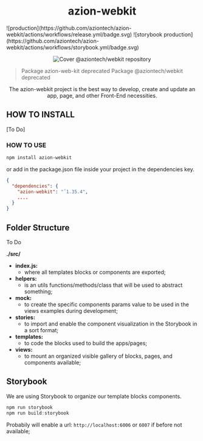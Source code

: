 <h1 align="center">azion-webkit</h1>
![production](https://github.com/aziontech/azion-webkit/actions/workflows/release.yml/badge.svg)
![storybook production](https://github.com/aziontech/azion-webkit/actions/workflows/storybook.yml/badge.svg)

<p align="center">
  <img src="./doc/images/cover.png" alt="Cover @aziontech/webkit repository"/>
</p>

> Package azion-web-kit deprecated
> Package @aziontech/webkit deprecated

<p align="center">
  The azion-webkit project is the best way to develop, create and update an app, page, and other Front-End necessities.
</p>

## HOW TO INSTALL

[To Do]

### HOW TO USE

``` bash
npm install azion-webkit
```
or add in the package.json file inside your project in the dependencies key.

``` json
{
  "dependencies": {
    "azion-webkit": "ˆ1.35.4",
    ....
  }
}
```


## Folder Structure

To Do

**./src/**
- **index.js:**
  -  where all templates blocks or components are exported;
- **helpers:**
  -  is an utils functions/methods/class that will be used to abstract something;
- **mock:**
    - to create the specific components params value to be used in the views examples during development;
- **stories:**
    - to import and enable the component visualization in the Storybook in a sort format;
- **templates:**
    - to code the blocks used to build the apps/pages;
- **views:**
    - to mount an organized visible gallery of blocks, pages, and components available;


## Storybook
We are using Storybook to organize our template blocks components.

``` javascript
npm run storybook
npm run build:storybook
```

Probabily will enable a url: `http://localhost:6006` or `6007` if before not available;

